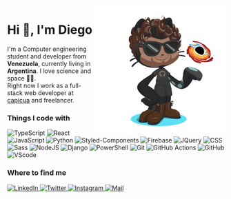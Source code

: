 <img height="300" align="right" src="./diegoasanch_github_octocat.png" alt="diegoasanch's octocat" />

# Hi 👋, I'm Diego

I'm a Computer engineering student and developer from __Venezuela__, currently living in __Argentina__.  I love science and space 🔭🌌.  
Right now I work as a full-stack web developer at [capicua](https://wearecapicua.com/) and freelancer.

### Things I code with  

<p>
  <img alt="TypeScript" src="https://img.shields.io/badge/-TypeScript-0D1117?logo=typescript&logoColor=3178C6" />
  <img alt="React" src="https://img.shields.io/badge/-ReactJS-0D1117?logo=react&logoColor=61DAFB" />
  <img alt="JavaScript" src="https://img.shields.io/badge/-JavaScript-0D1117?logo=javascript&logoColor=F7DF1E" />
  <img alt="Python" src="https://img.shields.io/badge/-Python-0D1117?logo=python&logoColor=3776AB" />
  <img alt="Styled-Components" src="https://img.shields.io/badge/-Styled--Components-0D1117?logo=styled-components&logoColor=DB7093" />
  <img alt="Firebase" src="https://img.shields.io/badge/-Firebase-0D1117?logo=firebase&logoColor=FFCB2B" />
  <img alt="JQuery" src="https://img.shields.io/badge/-JQuery-0D1117?logo=jquery&logoColor=0769AD" />
  <img alt="CSS" src="https://img.shields.io/badge/-CSS-0D1117?logo=css3&logoColor=264DE4" />
  <img alt="Sass" src="https://img.shields.io/badge/-Sass-0D1117?logo=sass&logoColor=CF649A" />
  <img alt="NodeJS" src="https://img.shields.io/badge/-NodeJS-0D1117?logo=node.js&logoColor=339933" />
  <img alt="Django" src="https://img.shields.io/badge/-Django-0D1117?logo=django&logoColor=43B68A" />
  <img alt="PowerShell" src="https://img.shields.io/badge/-PowerShell-0D1117?logo=powershell&logoColor=0078D7" />
  <img alt="Git" src="https://img.shields.io/badge/-Git-0D1117?logo=git&logoColor=F05032" />
  <img alt="GitHub Actions" src="https://img.shields.io/badge/-GitHub Actions-0D1117?logo=github-actions&logoColor=2088FF" />
  <img alt="GitHub" src="https://img.shields.io/badge/-GitHub-0D1117?logo=github&logoColor=white" />
  <img alt="VScode" src="https://img.shields.io/badge/-VScode-0D1117?logo=visual-studio-code&logoColor=23A7F2" />
</p>

### Where to find me  

<p>
  <a href="https://www.linkedin.com/in/diegoasanch/" target="_blank">
    <img alt="LinkedIn" src="https://img.shields.io/badge/-LinkedIn-0A66C2?style=for-the-badge&logo=linkedin&logoColor=white" />
  </a>
  <a href="https://twitter.com/diegoasanch" target="_blank">
    <img alt="Twitter" src="https://img.shields.io/badge/-Twitter-1D9DEC?style=for-the-badge&logo=twitter&logoColor=white" />
  </a>
  <a href="https://www.instagram.com/diegoasanch/" target="_blank">
    <img alt="Instagram" src="https://img.shields.io/badge/-Instagram-E4405F?style=for-the-badge&logo=instagram&logoColor=white" />
  </a>
  <a href="mailto:diegoasanch@gmail.com" target="_blank">
    <img alt="Mail" src="https://img.shields.io/badge/-Email-D14836?style=for-the-badge&logo=gmail&logoColor=white" />
  </a>
</p?
